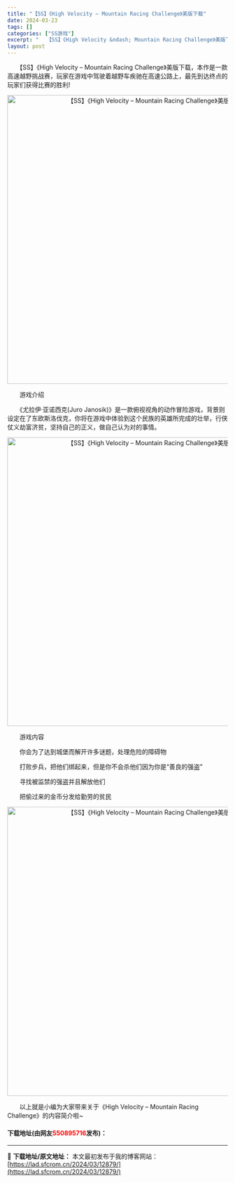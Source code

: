 ```yaml
---
title: "【SS】《High Velocity – Mountain Racing Challenge》美版下载"
date: 2024-03-23
tags: []
categories: ["SS游戏"]
excerpt: "　　【SS】《High Velocity &ndash; Mountain Racing Challenge》美版下载，本作是一款高速越野挑战赛，玩家在游戏中驾驶着越野车疾驰在高速公路上，最先到达终点的玩家们获得比赛的胜利! 　　游戏介绍 　　《尤拉伊&middot;亚诺西克(Juro Janosi&hellip;"
layout: post
---
```


 <p>　　【SS】《High Velocity &ndash; Mountain Racing Challenge》美版下载，本作是一款高速越野挑战赛，玩家在游戏中驾驶着越野车疾驰在高速公路上，最先到达终点的玩家们获得比赛的胜利!</p> <p align="center"><img align="" border="0" src="https://lad.sfcrom.cn/wp-content/uploads/2024/03/20240323_65fefed189baf.png" width="658" alt="【SS】《High Velocity – Mountain Racing Challenge》美版下载" /></p> <p>　　游戏介绍</p> <p>　　《尤拉伊&middot;亚诺西克(Juro Janosik)》是一款俯视视角的动作冒险游戏，背景则设定在了东欧斯洛伐克，你将在游戏中体验到这个民族的英雄所完成的壮举，行侠仗义劫富济贫，坚持自己的正义，做自己认为对的事情。</p> <p align="center"><img align="" border="0" src="https://lad.sfcrom.cn/wp-content/uploads/2024/03/20240323_65fefed237c00.png" width="658" alt="【SS】《High Velocity – Mountain Racing Challenge》美版下载" /></p> <p>　　游戏内容</p> <p>　　你会为了达到城堡而解开许多谜题，处理危险的障碍物</p> <p>　　打败步兵，把他们绑起来，但是你不会杀他们因为你是&ldquo;善良的强盗&rdquo;</p> <p>　　寻找被监禁的强盗并且解放他们</p> <p>　　把偷过来的金币分发给勤劳的贫民</p> <p align="center"><img align="" border="0" src="https://lad.sfcrom.cn/wp-content/uploads/2024/03/20240323_65fefed2c4199.png" width="659" alt="【SS】《High Velocity – Mountain Racing Challenge》美版下载" /></p> <p>　　以上就是小编为大家带来关于《High Velocity &ndash; Mountain Racing Challenge》的内容简介啦~</p> <p><h4>下载地址(由网友<font color="red">550895716</font>发布)：</h4></p> 

---
📖 **下载地址/原文地址：** 本文最初发布于我的博客网站：[https://lad.sfcrom.cn/2024/03/12879/](https://lad.sfcrom.cn/2024/03/12879/)
